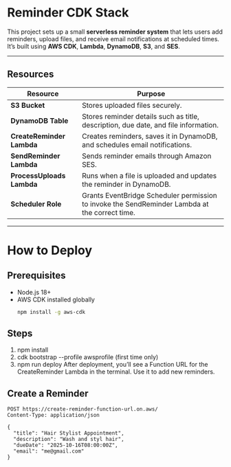 # Reminder CDK Stack

This project sets up a small **serverless reminder system** that lets users add reminders, upload files, and receive email notifications at scheduled times.  
It’s built using **AWS CDK**, **Lambda**, **DynamoDB**, **S3**, and **SES**.

---

## Resources

| Resource                  | Purpose                                                                                        |
| ------------------------- | ---------------------------------------------------------------------------------------------- |
| **S3 Bucket**             | Stores uploaded files securely.                                                                |
| **DynamoDB Table**        | Stores reminder details such as title, description, due date, and file information.            |
| **CreateReminder Lambda** | Creates reminders, saves it in DynamoDB, and schedules email notifications.                    |
| **SendReminder Lambda**   | Sends reminder emails through Amazon SES.                                                      |
| **ProcessUploads Lambda** | Runs when a file is uploaded and updates the reminder in DynamoDB.                             |
| **Scheduler Role**        | Grants EventBridge Scheduler permission to invoke the SendReminder Lambda at the correct time. |

---

# How to Deploy

## Prerequisites

- Node.js 18+
- AWS CDK installed globally
  ```bash
  npm install -g aws-cdk
  ```

## Steps

1. npm install
2. cdk bootstrap --profile awsprofile (first time only)
3. npm run deploy
   After deployment, you’ll see a Function URL for the CreateReminder Lambda in the terminal. Use it to add new reminders.

## Create a Reminder

```
POST https://create-reminder-function-url.on.aws/
Content-Type: application/json

{
  "title": "Hair Stylist Appointment",
  "description": "Wash and styl hair",
  "dueDate": "2025-10-16T08:00:00Z",
  "email": "me@gmail.com"
}

```
